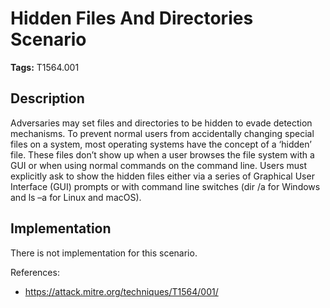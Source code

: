 # Hidden Files And Directories Scenario

**Tags:** T1564.001

## Description

Adversaries may set files and directories to be hidden to evade detection mechanisms. To prevent normal users from accidentally changing special files on a system, most operating systems have the concept of a ‘hidden’ file. These files don’t show up when a user browses the file system with a GUI or when using normal commands on the command line. Users must explicitly ask to show the hidden files either via a series of Graphical User Interface (GUI) prompts or with command line switches (dir /a for Windows and ls –a for Linux and macOS).

## Implementation

There is not implementation for this scenario.

References:

- https://attack.mitre.org/techniques/T1564/001/